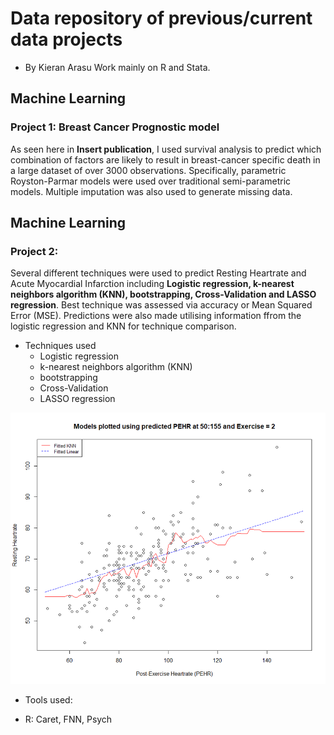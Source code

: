 # Data repository of previous/current data projects
- By Kieran Arasu
Work mainly on R and Stata.

## Machine Learning
### Project 1: Breast Cancer Prognostic model
As seen here in **Insert publication**, I used survival analysis to predict which combination of factors are likely to result in breast-cancer specific death in a large dataset of over 3000 observations. Specifically, parametric Royston-Parmar models were used over
traditional semi-parametric models. Multiple imputation was also used to generate missing data.



## Machine Learning
### Project 2: 
Several different techniques were used to predict Resting Heartrate and Acute Myocardial Infarction including **Logistic regression, k-nearest neighbors algorithm (KNN), bootstrapping, Cross-Validation and LASSO 
regression**. Best technique was assessed via accuracy or Mean Squared Error (MSE). Predictions were also made utilising information ffrom the logistic regression and KNN for technique comparison.

* Techniques used
  - Logistic regression
  - k-nearest neighbors algorithm (KNN)
  - bootstrapping
  - Cross-Validation
  - LASSO regression
  

![](./images/GraphML.png)

* Tools used:
 - R: Caret, FNN, Psych
<!---
KieranArasu/KieranArasu is a ✨ special ✨ repository because its `README.md` (this file) appears on your GitHub profile.
You can click the Preview link to take a look at your changes.
--->
